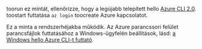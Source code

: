 

toorun ez mintát, ellenőrizze, hogy a legújabb telepített hello [Azure CLI 2.0](https://docs.microsoft.com/cli/azure/install-azure-cli). toostart futtatása `az login` toocreate Azure kapcsolatot.

Ez a minta a rendszerhéjakba működik. Az Azure parancssori felület parancsfájlok futtatásához a Windows-ügyfelén beállítások, lásd: [a Windows hello Azure CLI-t futtató](../articles/virtual-machines/windows/cli-options.md).
